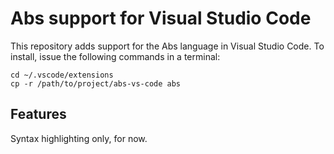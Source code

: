 # Abs support for Visual Studio Code

This repository adds support for the Abs language in Visual Studio Code.  To
install, issue the following commands in a terminal:

    cd ~/.vscode/extensions
    cp -r /path/to/project/abs-vs-code abs

## Features

Syntax highlighting only, for now.
